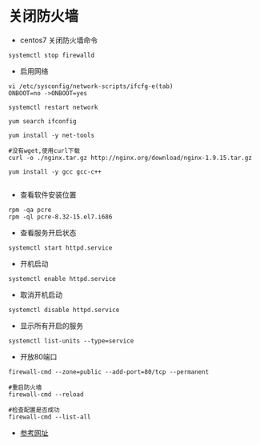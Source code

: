 # 关闭防火墙

* centos7 关闭防火墙命令

```
systemctl stop firewalld
```

* 启用网络
```
vi /etc/sysconfig/network-scripts/ifcfg-e(tab)
ONBOOT=no ->ONBOOT=yes

systemctl restart network

yum search ifconfig

yum install -y net-tools

#没有wget,使用curl下载
curl -o ./nginx.tar.gz http://nginx.org/download/nginx-1.9.15.tar.gz

yum install -y gcc gcc-c++


```

* 查看软件安装位置
```
rpm -qa pcre
rpm -ql pcre-8.32-15.el7.i686
```

* 查看服务开启状态
```
systemctl start httpd.service

```
* 开机启动
```
systemctl enable httpd.service

```
* 取消开机启动
```
systemctl disable httpd.service

```

* 显示所有开启的服务
```
systemctl list-units --type=service
```

* 开放80端口
```
firewall-cmd --zone=public --add-port=80/tcp --permanent

#重启防火墙
firewall-cmd --reload

#检查配置是否成功
firewall-cmd --list-all
```

* [参考网址](http://www.centoscn.com/CentosServer/www/2015/0414/5183.html)